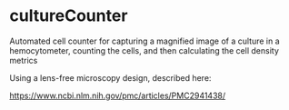 # cultureCounter
Automated cell counter for capturing a magnified image of a culture in a hemocytometer, counting the cells, and then calculating the cell density metrics


Using a lens-free microscopy design, described here:

https://www.ncbi.nlm.nih.gov/pmc/articles/PMC2941438/
